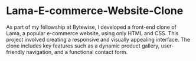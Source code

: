 # Lama-E-commerce-Website-Clone
As part of my fellowship at Bytewise, I developed a front-end clone of Lama, a popular e-commerce website, using only HTML and CSS. This project involved creating a responsive and visually appealing interface. The clone includes key features such as a dynamic product gallery, user-friendly navigation, and a functional contact form.
